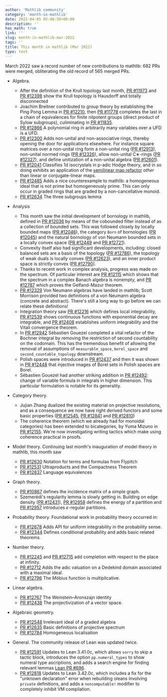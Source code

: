 ```yaml
---
author: 'Mathlib community'
category: 'month-in-mathlib'
date: 2022-04-05 05:48:58+00:00
description: ''
has_math: true
link: ''
slug: month-in-mathlib-mar-2022
tags: ''
title: This month in mathlib (Mar 2022)
type: text
---
```


March 2022 saw a record number of new contributions to mathlib: 682 PRs were merged, obliterating the old record of 565 merged PRs.

<!-- TEASER_END -->

- Algebra.
	* After the definition of the Krull topology last month, [PR #11973](https://github.com/leanprover-community/mathlib/pull/11973) and [PR #12398](https://github.com/leanprover-community/mathlib/pull/12398) show the Krull topology is Hausdorff and totally disconnected
	* Joachim Breitner contributed to group theory by establishing the Ping Pong Lemma in [PR #12210](https://github.com/leanprover-community/mathlib/pull/12210), then [PR #11778](https://github.com/leanprover-community/mathlib/pull/11778) completes the last in a chain of equivalences for finite nilpotent groups (direct product of Sylow subgroups), culiminating in [PR #11835](https://github.com/leanprover-community/mathlib/pull/11835).
	* [PR #12866](https://github.com/leanprover-community/mathlib/pull/12866) A polynomial ring in arbitrarily many variables over a UFD is a UFD.
	* [PR #12300](https://github.com/leanprover-community/mathlib/pull/12300) Adds non-unital and non-associative rings, thereby opening the door for applications elsewhere.
  	  For instance square matrices over a non-unital ring form a non-unital ring ([PR #12913](https://github.com/leanprover-community/mathlib/pull/12913)),
          non-unital normed rings ([PR #12326](https://github.com/leanprover-community/mathlib/pull/12326)),
	  allow non-unital C∗-rings ([PR #12327](https://github.com/leanprover-community/mathlib/pull/12327)),
	  and define unitization of a non-unital algebra ([PR #12601](https://github.com/leanprover-community/mathlib/pull/12601)).
	* [PR #12041](https://github.com/leanprover-community/mathlib/pull/12041) Classifies 1d isocrystals in p-adic Hodge theory, and in so doing exhibits an application of the [semilinear map refactor](https://leanprover-community.github.io/blog/posts/semilinear-maps/) *other* than linear or conjugate-linear maps.
	* [PR #12485](https://github.com/leanprover-community/mathlib/pull/12485) Adds a nice counterexample to mathlib: a homogeneous ideal that is not prime but homogeneously prime.
	This can only occur in graded rings that are graded by a non-cancellative monoid.
	* [PR #12634](https://github.com/leanprover-community/mathlib/pull/12634) The three subgroups lemma

- Analysis
	* This month saw the initial development of bornology in mathlib, defined in [PR #12036](https://github.com/leanprover-community/mathlib/pull/12036) by means of the cobounded filter instead of as a collection of bounded sets. This was followed closely by locally bounded maps ([PR #12046](https://github.com/leanprover-community/mathlib/pull/12046)), the category `Born` of bornologies ([PR #12045](https://github.com/leanprover-community/mathlib/pull/12045)) and the natural bornology of von Neumann bounded sets in a locally convex space ([PR #12449](https://github.com/leanprover-community/mathlib/pull/12449) and [PR #12721](https://github.com/leanprover-community/mathlib/pull/12721)).
	* Convexity itself also had significant developments, including:
	 closed balanced sets are a basis of the topology ([PR #12786](https://github.com/leanprover-community/mathlib/pull/12786)),
	 the topology of weak duals is locally convex ([PR #12623](https://github.com/leanprover-community/mathlib/pull/12623)),
	 and an inner product space is strictly convex ([PR #12790](https://github.com/leanprover-community/mathlib/pull/12790)).
	* Thanks to recent work in complex analysis, progress was made on the spectrum.
	Of particular interest are [PR #12115](https://github.com/leanprover-community/mathlib/pull/12115) which shows that the spectrum in a complex Banach algebra is nonempty, and [PR #12787](https://github.com/leanprover-community/mathlib/pull/12787) which proves the Gelfand-Mazur theorem.
	* [PR #12329](https://github.com/leanprover-community/mathlib/pull/12329) Von Neumann algebras have landed in mathlib; Scott Morrison provided two definitions of a von Neumann algebra (concrete and abstract). There's still a long way to go before we can relate these definitions!
	* Integration theory saw [PR #12216](https://github.com/leanprover-community/mathlib/pull/12216) which defines local integrability, [PR #12539](https://github.com/leanprover-community/mathlib/pull/12539) shows continuous functions with exponential decay are integrable, and [PR #12408](https://github.com/leanprover-community/mathlib/pull/12408) establishes uniform integrability and the Vitali convergence theorem.
	* In [PR #12942](https://github.com/leanprover-community/mathlib/pull/12942) Sébastien Gouezel completed a vital refactor of the Bochner integral by removing the restriction of second countability on the codomain. This has the tremendous benefit of allowing the removal of assumptions of `measurable_space`, `borel_space` and `second_countable_topology` downstream.
	* Polish spaces were introduced in [PR #12437](https://github.com/leanprover-community/mathlib/pull/12437) and then it was shown in [PR #12448](https://github.com/leanprover-community/mathlib/pull/12448) that injective images of Borel sets in Polish spaces are Borel.
	* Sébastien Gouezel had another striking addition in [PR #12492](https://github.com/leanprover-community/mathlib/pull/12492): change of variable formula in integrals in higher dimension. This particular formulation is notable for its generality.

- Category theory.
	* Jujian Zhang dualized the existing material on projective resolutions, and as a consequence we now have right derived functors and some basic properties ([PR #12545](https://github.com/leanprover-community/mathlib/pull/12545), [PR #12841](https://github.com/leanprover-community/mathlib/pull/12841) and [PR #12810](https://github.com/leanprover-community/mathlib/pull/12810))
	* The coherence theorem (which we already had for monoidal categories) has been extended to bicategories, by Yuma Mizuno in [PR #12155](https://github.com/leanprover-community/mathlib/pull/12155). We're now investigating writing tactics which make using coherence practical in proofs.

- Model theory. Continuing last month's inauguration of model theory in mathlib, this month saw 
	* [PR #12630](https://github.com/leanprover-community/mathlib/pull/12630) Notation for terms and formulas from Flypitch
	* [PR #12531](https://github.com/leanprover-community/mathlib/pull/12531) Ultraproducts and the Compactness Theorem
	* [PR #12837](https://github.com/leanprover-community/mathlib/pull/12837) Language equivalences

- Graph theory.
	* [PR #10867](https://github.com/leanprover-community/mathlib/pull/10867) defines the incidence matrix of a simple graph.
	* Szemerédi's regularity lemma is slowly getting in. Building on edge density ([PR #12431](https://github.com/leanprover-community/mathlib/pull/12431)), [PR #12958](https://github.com/leanprover-community/mathlib/pull/12958) defines the energy of a partition and [PR #12957](https://github.com/leanprover-community/mathlib/pull/12958) introduces $\varepsilon$-regular partitions.

- Probability theory. Foundational work in probability theory occurred in:
	* [PR #12678](https://github.com/leanprover-community/mathlib/pull/12678) Adds API for uniform integrability in the probability sense.
	* [PR #12344](https://github.com/leanprover-community/mathlib/pull/12344) Defines conditional probability and adds basic related theorems.

- Number theory.
	* [PR #12245](https://github.com/leanprover-community/mathlib/pull/12245) and [PR #12715](https://github.com/leanprover-community/mathlib/pull/12715) add completion with respect to the place at infinity.
	* [PR #12712](https://github.com/leanprover-community/mathlib/pull/12712) Adds the adic valuation on a Dedekind domain associated with a maximal ideal.
	* [PR #12796](https://github.com/leanprover-community/mathlib/pull/12796) The Möbius function is multiplicative.

- Linear algebra.
	* [PR #12767](https://github.com/leanprover-community/mathlib/pull/12767) The Weinstein–Aronszajn identity
	* [PR #12438](https://github.com/leanprover-community/mathlib/pull/12438) The projectivization of a vector space.

- Algebraic geometry. 
	* [PR #12548](https://github.com/leanprover-community/mathlib/pull/12548) Irrelevant ideal of a graded algebra
	* [PR #12635](https://github.com/leanprover-community/mathlib/pull/12635) Basic definitions of projective spectrum
	* [PR #12784](https://github.com/leanprover-community/mathlib/pull/12784) Homogeneous localisation

- General. The community release of Lean was updated twice.
	* [PR #12591](https://github.com/leanprover-community/mathlib/pull/12591) Updates to Lean 3.41.0c, which allows `sorry` to skip a tactic block, introduces the option `pp.numeral_types` to show numeral type ascriptions, and adds a search engine for finding relevant lemmas [Lean PR #696](https://github.com/leanprover-community/lean/pull/696).
	* [PR #12818](https://github.com/leanprover-community/mathlib/pull/12818) Updates to Lean 3.42.0c, which includes a fix for the "unknown declaration" error when rebuilding oleans involving `private` definitions, and adds a `noncomputable!` modifier to completely inhibit VM compilation.

